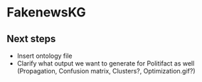 # FakenewsKG



## Next steps

- Insert ontology file
- Clarify what output we want to generate for Politifact as well (Propagation, Confusion matrix, Clusters?, Optimization.gif?)
